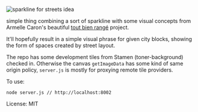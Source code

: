 ![sparkline for streets idea](http://pics.aguacat.es/pics/sparkstreets/sparkstr01.png)

simple thing combining a sort of sparkline with some visual concepts from 
Armelle Caron's beautiful [tout bien rangé](http://www.armellecaron.fr/art/index.php?page=plans_de_berlin)
project.

It'll hopefully result in a simple visual phrase for given city blocks, showing the form
of spaces created by street layout.

The repo has some development tiles from Stamen (toner-background) checked in. Otherwise the canvas 
`getImageData` has some kind of same origin policy, `server.js` is mostly for proxying
remote tile providers.

To use:

`node server.js // http://localhost:8002`

License: MIT
